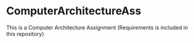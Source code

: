 # ComputerArchitectureAss
This is a Computer Architecture Assignment (Requirements is included in this repository)
